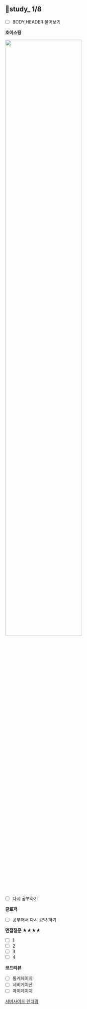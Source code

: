 ## 👥study_ 1/8

- [ ] BODY,HEADER 물어보기

**호이스팅**
 
<img src="https://ifh.cc/g/q9adMl.jpg" width="70%">

- [ ] 다시 공부하기

**클로저**
- [ ] 공부해서 다시 요약 하기




**면접질문** ★★★★
- [ ] 1
- [ ] 2
- [ ] 3
- [ ] 4

**코드리뷰**
- [ ] 통계페이지
- [ ] 네비게이션
- [ ] 마이페이지

[서버사이드 렌더링](https://velog.io/@zansol/%ED%99%95%EC%9D%B8%ED%95%98%EA%B8%B0-%EC%84%9C%EB%B2%84%EC%82%AC%EC%9D%B4%EB%93%9C%EB%A0%8C%EB%8D%94%EB%A7%81SSR-%ED%81%B4%EB%9D%BC%EC%9D%B4%EC%96%B8%ED%8A%B8%EC%82%AC%EC%9D%B4%EB%93%9C%EB%A0%8C%EB%8D%94%EB%A7%81CSR)
